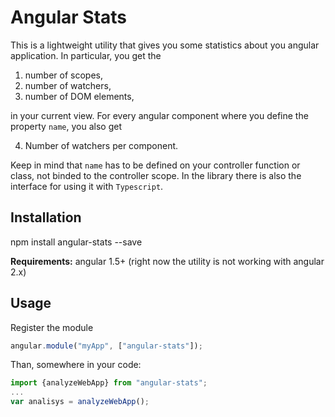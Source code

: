 Angular Stats
=========

This is a lightweight utility that gives you some statistics about you angular application. In particular, you get the 

1. number of scopes,
2. number of watchers,
3. number of DOM elements,

in your current view. For every angular component where you define the property ``name``, you also get 

4. Number of watchers per component.

Keep in mind that ``name`` has to be defined on your controller function or class, not binded to the controller scope. In the library there is also the interface for using it with ``Typescript``.

## Installation

npm install angular-stats --save

**Requirements:** angular 1.5+ (right now the utility is not working with angular 2.x)

## Usage

Register the module

```typescript
angular.module("myApp", ["angular-stats"]);
```

Than, somewhere in your code:
 
```typescript
import {analyzeWebApp} from "angular-stats";
...
var analisys = analyzeWebApp(); 
``` 